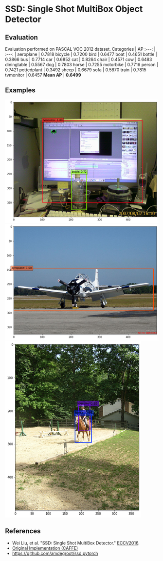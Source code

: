 # SSD: Single Shot MultiBox Object Detector
## Evaluation 
Evaluation performed on PASCAL VOC 2012 dataset.
Categories | AP 
:---: | :---: |
aeroplane | 0.7818
bicycle | 0.7200
bird | 0.6477
boat | 0.4651
bottle | 0.3866
bus | 0.7714
car | 0.6852
cat | 0.8264
chair | 0.4571
cow | 0.6483
diningtable | 0.5567
dog | 0.7803
horse | 0.7255
motorbike | 0.7716
person | 0.7421
pottedplant | 0.3492
sheep | 0.6679
sofa | 0.5870
train | 0.7815
tvmonitor | 0.6457
**Mean AP** | **0.6499**

## Examples
![](imgs/img_39.png)
![](imgs/img_5.png)
![](imgs/img_99.png)

## References
- Wei Liu, et al. "SSD: Single Shot MultiBox Detector." [ECCV2016]((http://arxiv.org/abs/1512.02325)).
- [Original Implementation (CAFFE)](https://github.com/weiliu89/caffe/tree/ssd)
- https://github.com/amdegroot/ssd.pytorch